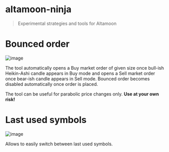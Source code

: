 # altamoon-ninja

> Experimental strategies and tools for Altamoon

# Bounced order

![image](https://user-images.githubusercontent.com/1082083/143251756-3a0b0e3d-5620-43e7-94e5-630c31fa267c.png)

The tool automatically opens a Buy market order of given size once bull-ish Heikin-Ashi candle appears in Buy mode and opens a Sell market order once bear-ish candle appears in Sell mode. Bounced order becomes disabled automatically once order is placed.

The tool can be useful for parabolic price changes only. **Use at your own risk!**


# Last used symbols

![image](https://user-images.githubusercontent.com/1082083/143251785-169777e0-73fd-409b-8759-42a533fa3ebe.png)

Allows to easily switch between last used symbols.
